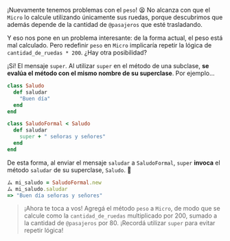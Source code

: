 ¡Nuevamente tenemos problemas con el `peso`! :tired_face: No alcanza con que el `Micro` lo calcule utilizando únicamente sus ruedas, porque descubrimos que además depende de la cantidad de `@pasajeros` que esté trasladando.

Y eso nos pone en un problema interesante: de la forma actual, el peso está mal calculado. Pero redefinir `peso` en `Micro` implicaría repetir la lógica de `cantidad_de_ruedas * 200`. ¿Hay otra posibilidad?

¡Sí! El mensaje `super`. Al utilizar `super` en el método de una subclase, **se evalúa el método con el mismo nombre de su superclase**. Por ejemplo...

```ruby
class Saludo
  def saludar
    "Buen día"
  end
end

class SaludoFormal < Saludo
  def saludar
    super + " señoras y señores"
  end
end
```

De esta forma, al enviar el mensaje `saludar` a `SaludoFormal`, `super` **invoca** el método `saludar` de su superclase, `Saludo`. :wave: 

```ruby
ム mi_saludo = SaludoFormal.new
ム mi_saludo.saludar
=> "Buen día señoras y señores"
```

> ¡Ahora te toca a vos! Agregá el método `peso` a `Micro`, de modo que se calcule como la `cantidad_de_ruedas` multiplicado por 200, sumado a la cantidad de `@pasajeros` por 80. ¡Recordá utilizar `super` para evitar repetir lógica!